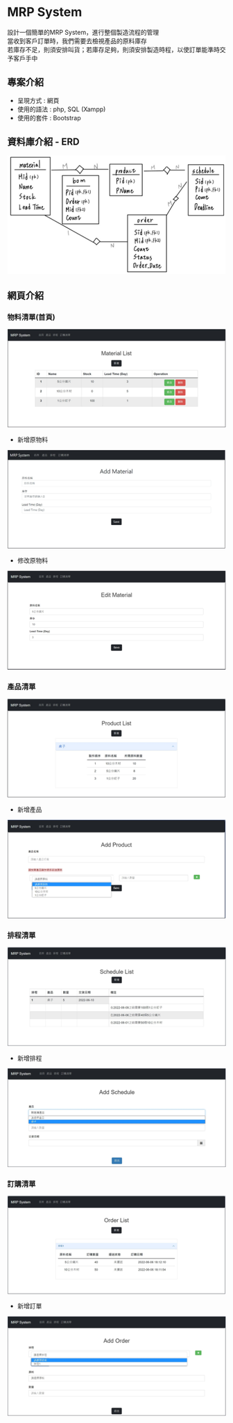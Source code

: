 # MRP System
設計一個簡單的MRP System，進行整個製造流程的管理 <br>
當收到客戶訂單時，我們需要去檢視產品的原料庫存 <br>
若庫存不足，則須安排叫貨；若庫存足夠，則須安排製造時程，以使訂單能準時交予客戶手中


## 專案介紹
- 呈現方式 : 網頁
- 使用的語法 : php, SQL (Xampp)
- 使用的套件 : Bootstrap

## 資料庫介紹 - ERD
<img src='https://github.com/karlynLi/MRP-System/blob/main/img/ERD.jpg' width='800px'>

## 網頁介紹
### 物料清單(首頁)
<img src='https://github.com/karlynLi/MRP-System/blob/main/img/material%20list.jpg' width='800px'>

- 新增原物料

![image](https://github.com/karlynLi/MRP-System/blob/main/img/add%20material.jpg)

- 修改原物料

![image](https://github.com/karlynLi/MRP-System/blob/main/img/edit%20material.jpg)

### 產品清單
![image](https://github.com/karlynLi/MRP-System/blob/main/img/product%20list.jpg)

- 新增產品

![image](https://github.com/karlynLi/MRP-System/blob/main/img/add%20product.jpg)

### 排程清單
![image](https://github.com/karlynLi/MRP-System/blob/main/img/schedule%20list.jpg)

- 新增排程

![image](https://github.com/karlynLi/MRP-System/blob/main/img/add%20schedule.jpg)

### 訂購清單
![image](https://github.com/karlynLi/MRP-System/blob/main/img/order%20list.jpg)

- 新增訂單

![image](https://github.com/karlynLi/MRP-System/blob/main/img/add%20order.jpg)

